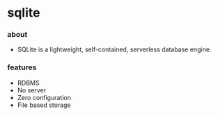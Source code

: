 # sqlite

### about

- SQLite is a lightweight, self-contained, serverless database engine.


### features

- RDBMS
- No server
- Zero configuration
- File based storage